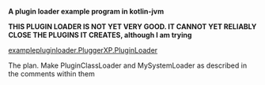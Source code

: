 **A plugin loader example program in kotlin-jvm**

**THIS PLUGIN LOADER IS NOT YET VERY GOOD. IT CANNOT YET RELIABLY CLOSE THE PLUGINS IT CREATES, although I am trying**

[examplepluginloader.PluggerXP.PluginLoader](examplepluginloader/src/main/kotlin/examplepluginloader/PluggerXP/PluginLoader.kt)

The plan. Make PluginClassLoader and MySystemLoader as described in the comments within them